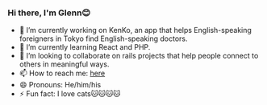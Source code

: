 ### Hi there, I'm Glenn😊

<ul>
  <li>🔭 I’m currently working on KenKo, an app that helps English-speaking foreigners in Tokyo find English-speaking doctors.</li>
  <li>🌱 I’m currently learning React and PHP.</li>
  <li>👯 I’m looking to collaborate on rails projects that help people connect to others in meaningful ways.</li> 
  <li>📫 How to reach me: <a href="mailto:glennbryant3@gmail.com">here</a></li>
  <li>😄 Pronouns: He/him/his</li>
  <li>⚡ Fun fact: I love cats🐱🐱🐱🐱</li>
</ul>


